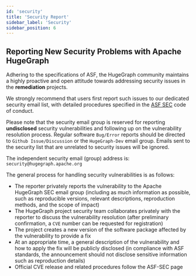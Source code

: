 ```yaml
---
id: 'security'
title: 'Security Report'
sidebar_label: 'Security'
sidebar_position: 6
---
```


## Reporting New Security Problems with Apache HugeGraph

Adhering to the specifications of ASF, the HugeGraph community maintains a highly proactive and open attitude towards addressing security issues in the **remediation** projects.

We strongly recommend that users first report such issues to our dedicated security email list, with detailed procedures specified in the [ASF SEC](https://www.apache.org/security/committers.html) code of conduct.

Please note that the security email group is reserved for reporting **undisclosed** security vulnerabilities and following up on the vulnerability resolution process. Regular software `Bug/Error` reports should be directed to `Github Issue/Discussion` or the `HugeGraph-Dev` email group. Emails sent to the security list that are unrelated to security issues will be ignored.

The independent security email (group) address is: `security@hugegraph.apache.org`

The general process for handling security vulnerabilities is as follows:

- The reporter privately reports the vulnerability to the Apache HugeGraph SEC email group (including as much information as possible, such as reproducible versions, relevant descriptions, reproduction methods, and the scope of impact)
- The HugeGraph project security team collaborates privately with the reporter to discuss the vulnerability resolution (after preliminary confirmation, a `CVE` number can be requested for registration)
- The project creates a new version of the software package affected by the vulnerability to provide a fix
- At an appropriate time, a general description of the vulnerability and how to apply the fix will be publicly disclosed (in compliance with ASF standards, the announcement should not disclose sensitive information such as reproduction details)
- Official CVE release and related procedures follow the ASF-SEC page